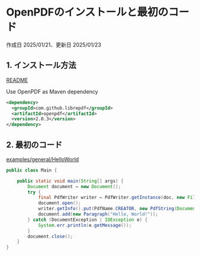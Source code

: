 # OpenPDFのインストールと最初のコード

作成日 2025/01/21、更新日 2025/01/23

## 1. インストール方法

[README](https://github.com/LibrePDF/OpenPDF)

Use OpenPDF as Maven dependency

```xml
<dependency>
  <groupId>com.github.librepdf</groupId>
  <artifactId>openpdf</artifactId>
  <version>2.0.3</version>
</dependency>
```

## 2. 最初のコード

[examples/general/HelloWorld](https://github.com/LibrePDF/OpenPDF/blob/master/pdf-toolbox/src/test/java/com/lowagie/examples/general/HelloWorld.java)

```java
public class Main {

    public static void main(String[] args) {
        Document document = new Document();
        try {
            final PdfWriter writer = PdfWriter.getInstance(doc, new FileOutputStream("./temp/HelloWorld.pdf"));
            document.open();
            writer.getInfo().put(PdfName.CREATOR, new PdfString(Document.getVersion()));
            document.add(new Paragraph("Hello, World!"));
        } catch (DocumentException | IOException e) {
            System.err.println(e.getMessage());
        }
        document.close();
    }
}
```
